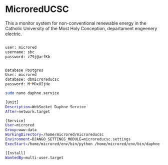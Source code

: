 # MicroredUCSC


This a monitor system for non-conventional renewable energy in the Catholic University of the Most Holy Conception, departament engeenery electric.

```bash

user: microred
username: sbc
password: z79j@arfKb


Database Postgres
User: microred
database: dbmicroreducsc
password: M*MDx8IjHe
```




```bash
sudo nano daphne.service
```

```bash
[Unit]
Description=WebSocket Daphne Service
After=network.target

[Service]
User=microred
Group=www-data
WorkingDirectory=/home/microred/microreducsc
Environment=DJANGO_SETTINGS_MODULE=microreducsc.settings
ExecStart=/home/microred/env/bin/python /home/microred/env/bin/daphne -b 0.0.0.0 -p 8001 microreducsc.asgi:application

[Install]
WantedBy=multi-user.target
```
